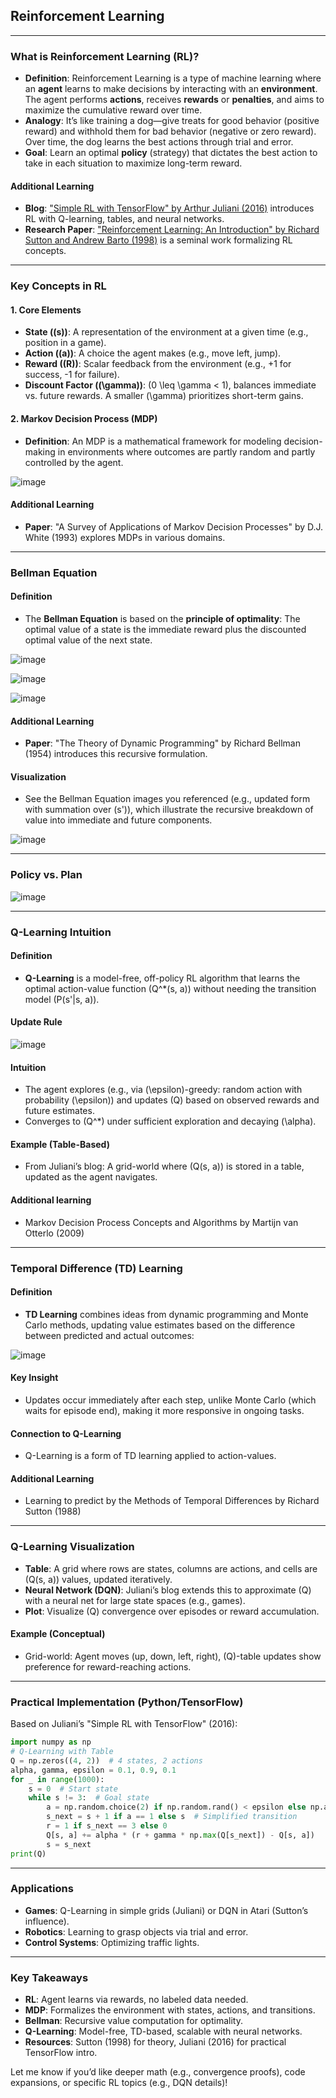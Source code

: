 ## Reinforcement Learning

---

### **What is Reinforcement Learning (RL)?**
- **Definition**: Reinforcement Learning is a type of machine learning where an **agent** learns to make decisions by interacting with an **environment**. The agent performs **actions**, receives **rewards** or **penalties**, and aims to maximize the cumulative reward over time.
- **Analogy**: It’s like training a dog—give treats for good behavior (positive reward) and withhold them for bad behavior (negative or zero reward). Over time, the dog learns the best actions through trial and error.
- **Goal**: Learn an optimal **policy** (strategy) that dictates the best action to take in each situation to maximize long-term reward.

#### **Additional Learning**
- **Blog**: ["Simple RL with TensorFlow" by Arthur Juliani (2016)](https://awjuliani.medium.com/simple-reinforcement-learning-with-tensorflow-part-0-q-learning-with-tables-and-neural-networks-d195264329d0) introduces RL with Q-learning, tables, and neural networks.
- **Research Paper**: ["Reinforcement Learning: An Introduction" by Richard Sutton and Andrew Barto (1998)](https://web.stanford.edu/class/psych209/Readings/SuttonBartoIPRLBook2ndEd.pdf) is a seminal work formalizing RL concepts.

---

### **Key Concepts in RL**
#### **1. Core Elements**
- **State (\(s\))**: A representation of the environment at a given time (e.g., position in a game).
- **Action (\(a\))**: A choice the agent makes (e.g., move left, jump).
- **Reward (\(R\))**: Scalar feedback from the environment (e.g., +1 for success, -1 for failure).
- **Discount Factor (\(\gamma\))**: \(0 \leq \gamma < 1\), balances immediate vs. future rewards. A smaller \(\gamma\) prioritizes short-term gains.

#### **2. Markov Decision Process (MDP)**
- **Definition**: An MDP is a mathematical framework for modeling decision-making in environments where outcomes are partly random and partly controlled by the agent.

![image](https://github.com/user-attachments/assets/d1810454-15f6-494b-a7cb-84baa7c4ac48)

#### **Additional Learning**
- **Paper**: "A Survey of Applications of Markov Decision Processes" by D.J. White (1993) explores MDPs in various domains.

---

### **Bellman Equation**
#### **Definition**
- The **Bellman Equation** is based on the **principle of optimality**: The optimal value of a state is the immediate reward plus the discounted optimal value of the next state.
  
![image](https://github.com/user-attachments/assets/84e007d8-8d79-4b8d-a7a5-e8aa657794f5)

![image](https://github.com/user-attachments/assets/28ad7903-314c-43ac-b104-845177034d1f)

![image](https://github.com/user-attachments/assets/eae2eb56-98d0-4c2a-aaea-1aa2fdd37aa4)


#### **Additional Learning**
- **Paper**: "The Theory of Dynamic Programming" by Richard Bellman (1954) introduces this recursive formulation.

#### **Visualization**
- See the Bellman Equation images you referenced (e.g., updated form with summation over \(s'\)), which illustrate the recursive breakdown of value into immediate and future components.

![image](https://github.com/user-attachments/assets/77029202-669d-4f01-80ad-79d79989990d)

---

### **Policy vs. Plan**

![image](https://github.com/user-attachments/assets/966b455f-c10a-41c5-a6ef-f315fb71a856)

---

### **Q-Learning Intuition**
#### **Definition**
- **Q-Learning** is a model-free, off-policy RL algorithm that learns the optimal action-value function \(Q^*(s, a)\) without needing the transition model \(P(s'|s, a)\).

#### **Update Rule**

![image](https://github.com/user-attachments/assets/6b5b8a9f-df1a-4cab-973b-f331fc2bb1e4)


#### **Intuition**
- The agent explores (e.g., via \(\epsilon\)-greedy: random action with probability \(\epsilon\)) and updates \(Q\) based on observed rewards and future estimates.
- Converges to \(Q^*\) under sufficient exploration and decaying \(\alpha\).

#### **Example (Table-Based)**
- From Juliani’s blog: A grid-world where \(Q(s, a)\) is stored in a table, updated as the agent navigates.

#### Additional learning
- Markov Decision Process Concepts and Algorithms by Martijn van Otterlo (2009)
---

### **Temporal Difference (TD) Learning**
#### **Definition**
- **TD Learning** combines ideas from dynamic programming and Monte Carlo methods, updating value estimates based on the difference between predicted and actual outcomes:
  
 ![image](https://github.com/user-attachments/assets/1df4fafd-0c0b-41a9-99c7-1249024f0a63)


#### **Key Insight**
- Updates occur immediately after each step, unlike Monte Carlo (which waits for episode end), making it more responsive in ongoing tasks.

#### **Connection to Q-Learning**
- Q-Learning is a form of TD learning applied to action-values.

#### **Additional Learning**
- Learning to predict by the Methods of Temporal Differences by Richard Sutton (1988)
---

### **Q-Learning Visualization**
- **Table**: A grid where rows are states, columns are actions, and cells are \(Q(s, a)\) values, updated iteratively.
- **Neural Network (DQN)**: Juliani’s blog extends this to approximate \(Q\) with a neural net for large state spaces (e.g., games).
- **Plot**: Visualize \(Q\) convergence over episodes or reward accumulation.

#### **Example (Conceptual)**
- Grid-world: Agent moves (up, down, left, right), \(Q\)-table updates show preference for reward-reaching actions.

---

### **Practical Implementation (Python/TensorFlow)**
Based on Juliani’s "Simple RL with TensorFlow" (2016):
```python
import numpy as np
# Q-Learning with Table
Q = np.zeros((4, 2))  # 4 states, 2 actions
alpha, gamma, epsilon = 0.1, 0.9, 0.1
for _ in range(1000):
    s = 0  # Start state
    while s != 3:  # Goal state
        a = np.random.choice(2) if np.random.rand() < epsilon else np.argmax(Q[s])
        s_next = s + 1 if a == 1 else s  # Simplified transition
        r = 1 if s_next == 3 else 0
        Q[s, a] += alpha * (r + gamma * np.max(Q[s_next]) - Q[s, a])
        s = s_next
print(Q)
```

---

### **Applications**
- **Games**: Q-Learning in simple grids (Juliani) or DQN in Atari (Sutton’s influence).
- **Robotics**: Learning to grasp objects via trial and error.
- **Control Systems**: Optimizing traffic lights.

---

### **Key Takeaways**
- **RL**: Agent learns via rewards, no labeled data needed.
- **MDP**: Formalizes the environment with states, actions, and transitions.
- **Bellman**: Recursive value computation for optimality.
- **Q-Learning**: Model-free, TD-based, scalable with neural networks.
- **Resources**: Sutton (1998) for theory, Juliani (2016) for practical TensorFlow intro.

Let me know if you’d like deeper math (e.g., convergence proofs), code expansions, or specific RL topics (e.g., DQN details)!
